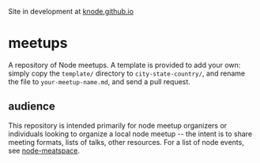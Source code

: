 Site in development at [knode.github.io](knode.github.io)

# meetups

A repository of Node meetups. A template is
provided to add your own: simply copy the `template/` directory
to `city-state-country/`, and rename the file to `your-meetup-name.md`,
and send a pull request.

## audience

This repository is intended primarily for node meetup organizers or 
individuals looking to organize a local node meetup -- the intent is
to share meeting formats, lists of talks, other resources. For a list
of node events, see [node-meatspace](https://github.com/mikeal/node-meatspace).
